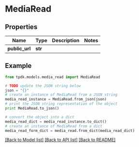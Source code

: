 # MediaRead



## Properties
Name | Type | Description | Notes
------------ | ------------- | ------------- | -------------
**public_url** | **str** |  | 

## Example

```python
from tpdk.models.media_read import MediaRead

# TODO update the JSON string below
json = "{}"
# create an instance of MediaRead from a JSON string
media_read_instance = MediaRead.from_json(json)
# print the JSON string representation of the object
print MediaRead.to_json()

# convert the object into a dict
media_read_dict = media_read_instance.to_dict()
# create an instance of MediaRead from a dict
media_read_form_dict = media_read.from_dict(media_read_dict)
```
[[Back to Model list]](../README.md#documentation-for-models) [[Back to API list]](../README.md#documentation-for-api-endpoints) [[Back to README]](../README.md)


